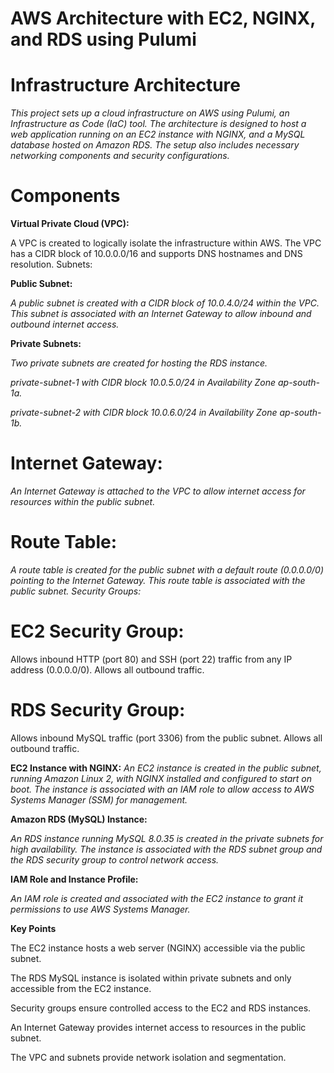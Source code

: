 <h1>
   AWS Architecture with EC2, NGINX, and RDS using Pulumi
</h1>

# Infrastructure Architecture
*This project sets up a cloud infrastructure on AWS using Pulumi, an Infrastructure as Code (IaC) tool. The architecture is designed to host a web application running on an EC2 instance with NGINX, and a MySQL database hosted on Amazon RDS. The setup also includes necessary networking components and security configurations.*

# Components
**Virtual Private Cloud (VPC):**

A VPC is created to logically isolate the infrastructure within AWS. The VPC has a CIDR block of 10.0.0.0/16 and supports DNS hostnames and DNS resolution.
Subnets:

**Public Subnet:**

*A public subnet is created with a CIDR block of 10.0.4.0/24 within the VPC. This subnet is associated with an Internet Gateway to allow inbound and outbound internet access.*

**Private Subnets:**

*Two private subnets are created for hosting the RDS instance.*

*private-subnet-1 with CIDR block 10.0.5.0/24 in Availability Zone ap-south-1a.*

*private-subnet-2 with CIDR block 10.0.6.0/24 in Availability Zone ap-south-1b.*

# Internet Gateway:
*An Internet Gateway is attached to the VPC to allow internet access for resources within the public subnet.*

# Route Table:
*A route table is created for the public subnet with a default route (0.0.0.0/0) pointing to the Internet Gateway. This route table is associated with the public subnet.
Security Groups:*

# EC2 Security Group:
Allows inbound HTTP (port 80) and SSH (port 22) traffic from any IP address (0.0.0.0/0).
Allows all outbound traffic.

# RDS Security Group:
Allows inbound MySQL traffic (port 3306) from the public subnet.
Allows all outbound traffic.

**EC2 Instance with NGINX:**
*An EC2 instance is created in the public subnet, running Amazon Linux 2, with NGINX installed and configured to start on boot.
The instance is associated with an IAM role to allow access to AWS Systems Manager (SSM) for management.*

**Amazon RDS (MySQL) Instance:**

*An RDS instance running MySQL 8.0.35 is created in the private subnets for high availability.
The instance is associated with the RDS subnet group and the RDS security group to control network access.*

**IAM Role and Instance Profile:**

*An IAM role is created and associated with the EC2 instance to grant it permissions to use AWS Systems Manager.*
 
**Key Points**

The EC2 instance hosts a web server (NGINX) accessible via the public subnet.

The RDS MySQL instance is isolated within private subnets and only accessible from the EC2 instance.

Security groups ensure controlled access to the EC2 and RDS instances.

An Internet Gateway provides internet access to resources in the public subnet.

The VPC and subnets provide network isolation and segmentation.
